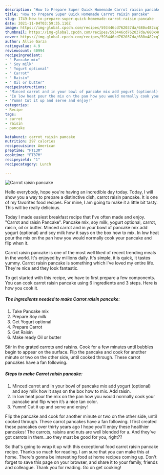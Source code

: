 ```yaml
---
description: "How to Prepare Super Quick Homemade Carrot raisin pancake"
title: "How to Prepare Super Quick Homemade Carrot raisin pancake"
slug: 1749-how-to-prepare-super-quick-homemade-carrot-raisin-pancake
date: 2021-11-04T03:59:35.116Z
image: https://img-global.cpcdn.com/recipes/593446cd762037da/680x482cq70/carrot-raisin-pancake-recipe-main-photo.jpg
thumbnail: https://img-global.cpcdn.com/recipes/593446cd762037da/680x482cq70/carrot-raisin-pancake-recipe-main-photo.jpg
cover: https://img-global.cpcdn.com/recipes/593446cd762037da/680x482cq70/carrot-raisin-pancake-recipe-main-photo.jpg
author: Allie Garza
ratingvalue: 4.9
reviewcount: 40994
recipeingredient:
- " Pancake mix"
- " Soy milk"
- " Yogurt optional"
- " Carrot"
- " Raisin"
- " Oil or butter"
recipeinstructions:
- "Minced carrot and in your bowl of pancake mix add yogurt (optional) and soy milk how it says on the box how to mix. Add raisin."
- "In low heat pour the mix on the pan how you would normally cook your pancake and flip when it’s a nice tan color."
- "Yumm! Cut it up and serve and enjoy!"
categories:
- Recipe
tags:
- carrot
- raisin
- pancake

katakunci: carrot raisin pancake 
nutrition: 297 calories
recipecuisine: American
preptime: "PT13M"
cooktime: "PT37M"
recipeyield: "1"
recipecategory: Lunch

---
```



![Carrot raisin pancake](https://img-global.cpcdn.com/recipes/593446cd762037da/680x482cq70/carrot-raisin-pancake-recipe-main-photo.jpg)

Hello everybody, hope you're having an incredible day today. Today, I will show you a way to prepare a distinctive dish, carrot raisin pancake. It is one of my favorites food recipes. For mine, I am going to make it a little bit tasty. This will be really delicious.

Today I made easiest breakfast recipe that I&#39;ve often made and enjoy. &#34;Carrot and raisin Pancake&#34;. Pancake mix, soy milk, yogurt optional, carrot, raisin, oil or butter. Minced carrot and in your bowl of pancake mix add yogurt (optional) and soy milk how it says on the box how to mix. In low heat pour the mix on the pan how you would normally cook your pancake and flip when it.

Carrot raisin pancake is one of the most well liked of recent trending meals in the world. It's enjoyed by millions daily. It's simple, it is quick, it tastes yummy. Carrot raisin pancake is something which I've loved my entire life. They're nice and they look fantastic.


To get started with this recipe, we have to first prepare a few components. You can cook carrot raisin pancake using 6 ingredients and 3 steps. Here is how you cook it.

<!--inarticleads1-->

##### The ingredients needed to make Carrot raisin pancake:

1. Take  Pancake mix
1. Prepare  Soy milk
1. Get  Yogurt optional
1. Prepare  Carrot
1. Get  Raisin
1. Make ready  Oil or butter


Stir in the grated carrots and raisins. Cook for a few minutes until bubbles begin to appear on the surface. Flip the pancake and cook for another minute or two on the other side, until cooked through. These carrot pancakes have a fan following. 

<!--inarticleads2-->

##### Steps to make Carrot raisin pancake:

1. Minced carrot and in your bowl of pancake mix add yogurt (optional) and soy milk how it says on the box how to mix. Add raisin.
1. In low heat pour the mix on the pan how you would normally cook your pancake and flip when it’s a nice tan color.
1. Yumm! Cut it up and serve and enjoy!


Flip the pancake and cook for another minute or two on the other side, until cooked through. These carrot pancakes have a fan following. I first created these pancakes over thirty years ago I hope you&#39;ll enjoy these healthier pancakes! The carrots, raisins and nuts are well blended for a. And they&#39;ve got carrots in them…so they must be good for you, right?? 

So that's going to wrap it up with this exceptional food carrot raisin pancake recipe. Thanks so much for reading. I am sure that you can make this at home. There's gonna be interesting food at home recipes coming up. Don't forget to save this page on your browser, and share it to your family, friends and colleague. Thank you for reading. Go on get cooking!
